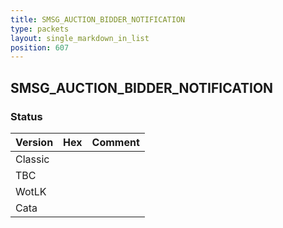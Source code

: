 ```yaml
---
title: SMSG_AUCTION_BIDDER_NOTIFICATION
type: packets
layout: single_markdown_in_list
position: 607
---
```


## SMSG_AUCTION_BIDDER_NOTIFICATION

### Status

Version | Hex | Comment
---------- | ---------- | ---------- 
Classic |  |  
TBC |  |  
WotLK |  |  
Cata |  |  
